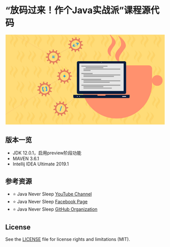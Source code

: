 # “放码过来！作个Java实战派”课程源代码

[![](course-cover.jpg)](https://www.udemy.com/java-warrior-part1)

## 版本一览

* JDK 12.0.1，启用preview阶段功能
* MAVEN 3.6.1
* Intellij IDEA Ultimate 2019.1

## 参考资源

- ⭐️ Java Never Sleep [YouTube Channel](https://bit.ly/2F2fMFP)
- ⭐️ Java Never Sleep [Facebook Page](https://www.facebook.com/javanotsleep)
- ⭐️ Java Never Sleep [GitHub Organization](https://github.com/JavaNeverSleep)

## License
See the [LICENSE](LICENSE.md) file for license rights and limitations (MIT).
